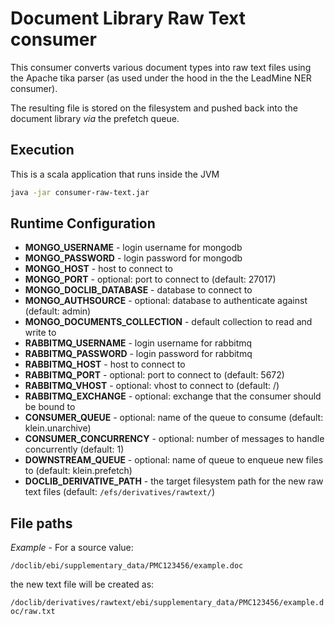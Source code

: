 # Document Library Raw Text consumer

This consumer converts various document types into raw text files using 
the Apache tika parser (as used under the hood in the
the LeadMine NER consumer).

The resulting file is stored on the filesystem and pushed back into the
document library *via* the prefetch queue.

## Execution

This is a scala application that runs inside the JVM

```bash
java -jar consumer-raw-text.jar
```

## Runtime Configuration

* **MONGO_USERNAME** - login username for mongodb
* **MONGO_PASSWORD** - login password for mongodb
* **MONGO_HOST** - host to connect to
* **MONGO_PORT** - optional: port to connect to (default: 27017) 
* **MONGO_DOCLIB_DATABASE** - database to connect to
* **MONGO_AUTHSOURCE** - optional: database to authenticate against (default: admin)
* **MONGO_DOCUMENTS_COLLECTION** - default collection to read and write to
* **RABBITMQ_USERNAME** - login username for rabbitmq
* **RABBITMQ_PASSWORD** - login password for rabbitmq
* **RABBITMQ_HOST** - host to connect to
* **RABBITMQ_PORT** - optional: port to connect to (default: 5672)
* **RABBITMQ_VHOST** - optional: vhost to connect to (default: /)
* **RABBITMQ_EXCHANGE** - optional: exchange that the consumer should be bound to
* **CONSUMER_QUEUE** - optional: name of the queue to consume (default: klein.unarchive)
* **CONSUMER_CONCURRENCY** - optional: number of messages to handle concurrently (default: 1)
* **DOWNSTREAM_QUEUE** - optional: name of queue to enqueue new files to (default: klein.prefetch)
* **DOCLIB_DERIVATIVE_PATH** - the target filesystem path for the new raw text
files (default: `/efs/derivatives/rawtext/`)

## File paths

*Example* - For a source value:

`/doclib/ebi/supplementary_data/PMC123456/example.doc`

the new text file will be created as:

`/doclib/derivatives/rawtext/ebi/supplementary_data/PMC123456/example.doc/raw.txt`

